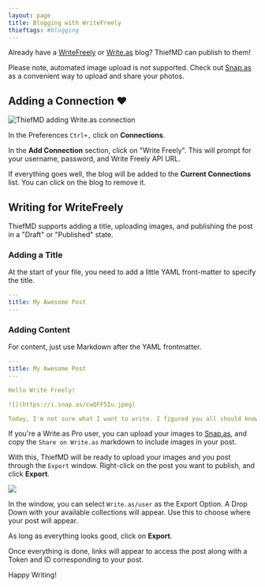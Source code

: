 ```yaml
---
layout: page
title: Blogging with WriteFreely
thieftags: #blogging
---
```


Already have a [WriteFreely](https://writefreely.org) or [Write.as](https://write.as) blog? ThiefMD can publish to them!

Please note, automated image upload is not supported. Check out [Snap.as](https://snap.as) as a convenient way to upload and share your photos.

## Adding a Connection ❤

<div class="responsive-right-short marcel"><img src="/images/blogging-write.as/new-connection.png" alt="ThiefMD adding Write.as connection" /></div>

In the Preferences `Ctrl+,` click on **Connections**.

In the **Add Connection** section, click on "Write Freely". This will prompt for your username, password, and Write Freely API URL.

If everything goes well, the blog will be added to the **Current Connections** list. You can click on the blog to remove it.

## Writing for WriteFreely

ThiefMD supports adding a title, uploading images, and publishing the post in a "Draft" or "Published" state.

### Adding a Title

At the start of your file, you need to add a little YAML front-matter to specify the title.

```yaml
---
title: My Awesome Post
---
```

<div class="clear"></div>

### Adding Content

For content, just use Markdown after the YAML frontmatter.

```yaml
---
title: My Awesome Post
---

Hello Write Freely!

![](https://i.snap.as/cwQFF5Iu.jpeg)

Today, I'm not sure what I want to write. I figured you all should know I had Vietnamese Food for lunch.
```

If you're a Write.as Pro user, you can upload your images to [Snap.as](https://snap.as), and copy the  `Share on Write.as` markdown to include images in your post.

With this, ThiefMD will be ready to upload your images and you post through the `Export` window. Right-click on the post you want to publish, and click **Export**.

![](/images/blogging-write.as/publisher-window.png)

In the window, you can select `Write.as/user` as the Export Option. A Drop Down with your available collections will appear. Use this to choose where your post will appear.

As long as everything looks good, click on **Export**.

Once everything is done, links will appear to access the post along with a Token and ID corresponding to your post.

Happy Writing!
